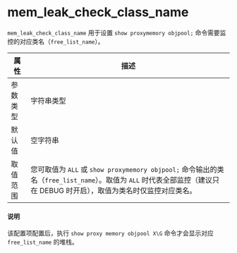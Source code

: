 # mem_leak_check_class_name

`mem_leak_check_class_name` 用于设置 `show proxymemory objpool;` 命令需要监控的对应类名（`free_list_name`）。

|  属性    | 描述     |
|----------|---------|
| 参数类型 |   字符串类型      |
| 默认值   | 空字符串     |
| 取值范围 | 您可取值为 `ALL` 或 `show proxymemory objpool;` 命令输出的类名（`free_list_name`）。取值为 `ALL` 时代表全部监控（建议只在 DEBUG 时开启），取值为类名时仅监控对应类名。  |

<main id="notice" type='explain'>
  <h4>说明</h4>
  <p>该配置项配置后，执行 <code>show proxy memory objpool X\G</code> 命令才会显示对应 <code>free_list_name</code> 的堆栈。</p>
</main>
